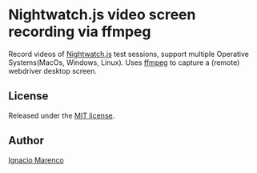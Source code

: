 # Nightwatch.js video screen recording via ffmpeg
Record videos of [Nightwatch.js](http://nightwatchjs.org/) test sessions, support multiple Operative Systems(MacOs, Windows, Linux).
Uses [ffmpeg](https://www.ffmpeg.org/) to capture a (remote) webdriver desktop screen.

## License
Released under the [MIT license](https://opensource.org/licenses/MIT).

## Author
[Ignacio Marenco](https://github.com/imarenco)

